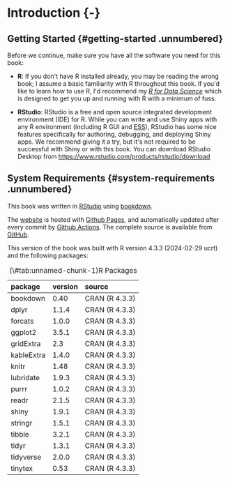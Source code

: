 # Introduction {-}

## Getting Started {#getting-started .unnumbered}

Before we continue, make sure you have all the software you need for this book:

-   **R**: If you don't have R installed already, you may be reading the wrong book; I assume a basic familiarity with R throughout this book.
    If you'd like to learn how to use R, I'd recommend my [*R for Data Science*](https://r4ds.had.co.nz/) which is designed to get you up and running with R with a minimum of fuss.

-   **RStudio**: RStudio is a free and open source integrated development environment (IDE) for R.
    While you can write and use Shiny apps with any R environment (including R GUI and [ESS](http://ess.r-project.org)), RStudio has some nice features specifically for authoring, debugging, and deploying Shiny apps.
    We recommend giving it a try, but it's not required to be successful with Shiny or with this book.
    You can download RStudio Desktop from <https://www.rstudio.com/products/rstudio/download>

## System Requirements {#system-requirements .unnumbered}

This book was written in [RStudio](http://www.rstudio.com/ide/) using [bookdown](http://bookdown.org/).

The [website](http://jeffamaxey.github.io/soa-exam-pa) is hosted with [Github Pages](https://github.com/), and automatically updated after every commit by [Github Actions](https://github.com/features/actions).
The complete source is available from [GitHub](https://github.com/jeffamaxey/soa-exa-pa).

This version of the book was built with R version 4.3.3 (2024-02-29 ucrt) and the following packages:

<table class="table table-striped table-hover table-condensed table-responsive" style="width: auto !important; margin-left: auto; margin-right: auto;">
<caption>(\#tab:unnamed-chunk-1)R Packages</caption>
 <thead>
  <tr>
   <th style="text-align:left;position: sticky; top:0; background-color: #FFFFFF;"> package </th>
   <th style="text-align:left;position: sticky; top:0; background-color: #FFFFFF;"> version </th>
   <th style="text-align:left;position: sticky; top:0; background-color: #FFFFFF;"> source </th>
  </tr>
 </thead>
<tbody>
  <tr>
   <td style="text-align:left;"> bookdown </td>
   <td style="text-align:left;"> 0.40 </td>
   <td style="text-align:left;"> CRAN (R 4.3.3) </td>
  </tr>
  <tr>
   <td style="text-align:left;"> dplyr </td>
   <td style="text-align:left;"> 1.1.4 </td>
   <td style="text-align:left;"> CRAN (R 4.3.3) </td>
  </tr>
  <tr>
   <td style="text-align:left;"> forcats </td>
   <td style="text-align:left;"> 1.0.0 </td>
   <td style="text-align:left;"> CRAN (R 4.3.3) </td>
  </tr>
  <tr>
   <td style="text-align:left;"> ggplot2 </td>
   <td style="text-align:left;"> 3.5.1 </td>
   <td style="text-align:left;"> CRAN (R 4.3.3) </td>
  </tr>
  <tr>
   <td style="text-align:left;"> gridExtra </td>
   <td style="text-align:left;"> 2.3 </td>
   <td style="text-align:left;"> CRAN (R 4.3.3) </td>
  </tr>
  <tr>
   <td style="text-align:left;"> kableExtra </td>
   <td style="text-align:left;"> 1.4.0 </td>
   <td style="text-align:left;"> CRAN (R 4.3.3) </td>
  </tr>
  <tr>
   <td style="text-align:left;"> knitr </td>
   <td style="text-align:left;"> 1.48 </td>
   <td style="text-align:left;"> CRAN (R 4.3.3) </td>
  </tr>
  <tr>
   <td style="text-align:left;"> lubridate </td>
   <td style="text-align:left;"> 1.9.3 </td>
   <td style="text-align:left;"> CRAN (R 4.3.3) </td>
  </tr>
  <tr>
   <td style="text-align:left;"> purrr </td>
   <td style="text-align:left;"> 1.0.2 </td>
   <td style="text-align:left;"> CRAN (R 4.3.3) </td>
  </tr>
  <tr>
   <td style="text-align:left;"> readr </td>
   <td style="text-align:left;"> 2.1.5 </td>
   <td style="text-align:left;"> CRAN (R 4.3.3) </td>
  </tr>
  <tr>
   <td style="text-align:left;"> shiny </td>
   <td style="text-align:left;"> 1.9.1 </td>
   <td style="text-align:left;"> CRAN (R 4.3.3) </td>
  </tr>
  <tr>
   <td style="text-align:left;"> stringr </td>
   <td style="text-align:left;"> 1.5.1 </td>
   <td style="text-align:left;"> CRAN (R 4.3.3) </td>
  </tr>
  <tr>
   <td style="text-align:left;"> tibble </td>
   <td style="text-align:left;"> 3.2.1 </td>
   <td style="text-align:left;"> CRAN (R 4.3.3) </td>
  </tr>
  <tr>
   <td style="text-align:left;"> tidyr </td>
   <td style="text-align:left;"> 1.3.1 </td>
   <td style="text-align:left;"> CRAN (R 4.3.3) </td>
  </tr>
  <tr>
   <td style="text-align:left;"> tidyverse </td>
   <td style="text-align:left;"> 2.0.0 </td>
   <td style="text-align:left;"> CRAN (R 4.3.3) </td>
  </tr>
  <tr>
   <td style="text-align:left;"> tinytex </td>
   <td style="text-align:left;"> 0.53 </td>
   <td style="text-align:left;"> CRAN (R 4.3.3) </td>
  </tr>
</tbody>
</table>








